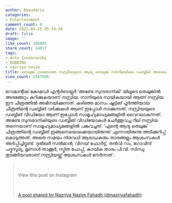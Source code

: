 ```yaml
---
author: Beaumaris
categories:
- Entertainment
comment_count: 0
date: 2022-05-25 05:54:54
draft: false
image: ''
like_count: 166005
share_count: 14017
tags:
- Ante Sundaraniki
- DUBBING
- nasriya nasim
title: തെലുങ്ക് വഴങ്ങാത്ത നസ്രിയയുടെ ആദ്യ തെലുങ്ക് സിനിമയിലെ ഡബ്ബിങ് അബദ്ധങ്ങൾ, വീഡിയോ
view_count: 2167506
---
```


റൊമാന്റിക് കോമഡി എന്റർടെയ്നർ ‘അണ്ടേ സുന്ദരാനികി’ യിലൂടെ തെലുങ്കിൽ അരങ്ങേറ്റം കുറിക്കുകയാണ് നസ്രിയ. നാനിയുടെ നായികയായി ആണ് നസ്രിയ ഈ ചിത്രത്തിൽ അഭിനയിക്കുന്നത്. കഴിഞ്ഞ മാസം ഷൂട്ടിങ് പൂർത്തിയായ ചിത്രതിന്റെ ഡബ്ബിങ് വർക്കുകൾ ആണ് ഇപ്പോൾ നടക്കുന്നത്. നസ്രിയയുടെ ഡബ്ബിങ് വീഡിയോ ആണ് ഇപ്പോൾ സാമൂഹ്യമാധ്യമങ്ങളിൽ വൈറലാകുന്നത്. &nbsp; &nbsp; അണ്ടേ സുന്ദരാനികിയുടെ ഡബ്ബിങ് വിഡിയോകൾ ചേർത്തുവച്ച റീല് നസ്രിയ തന്നെയാണ് സാമൂഹ്യമാധ്യമങ്ങളിൽ പങ്കുവച്ചത്. ‘എന്റെ ആദ്യ തെലുങ്ക് ചിത്രത്തിന്റെ ഡബ്ബിങ് ഇങ്ങനെയൊക്കെയായിരുന്നു’ എന്നായിരുന്നു അടിക്കുറിപ്പ് കൊടുത്തത്. അതെ സമയം നിരവധി ആരാധകരും താരങ്ങളും ആശംസകൾ അർപ്പിച്ചിട്ടുണ്ട്. ദുൽഖര്‍ സൽമാൻ, വിനയ് ഫോർട്ട്, തൻവി റാം, ഗോവിന്ദ് പദ്മസൂര്യ, മൃണാൾ താക്കൂർ, സ്മിത പോപ്പ്, കായിക താരം പി.വി. സിന്ധു തുടങ്ങിയവരാണ് നസ്രിയയ്ക്ക് ആശംസകൾ നേർന്നത് . &nbsp; 

> &nbsp; 
> 
> View this post on Instagram
> 
> &nbsp; 
> 
> [A post shared by Nazriya Nazim Fahadh (@nazriyafahadh)](https://www.instagram.com/reel/Cd8C5MZDvxJ/?utm_source=ig_embed&utm_campaign=loading)